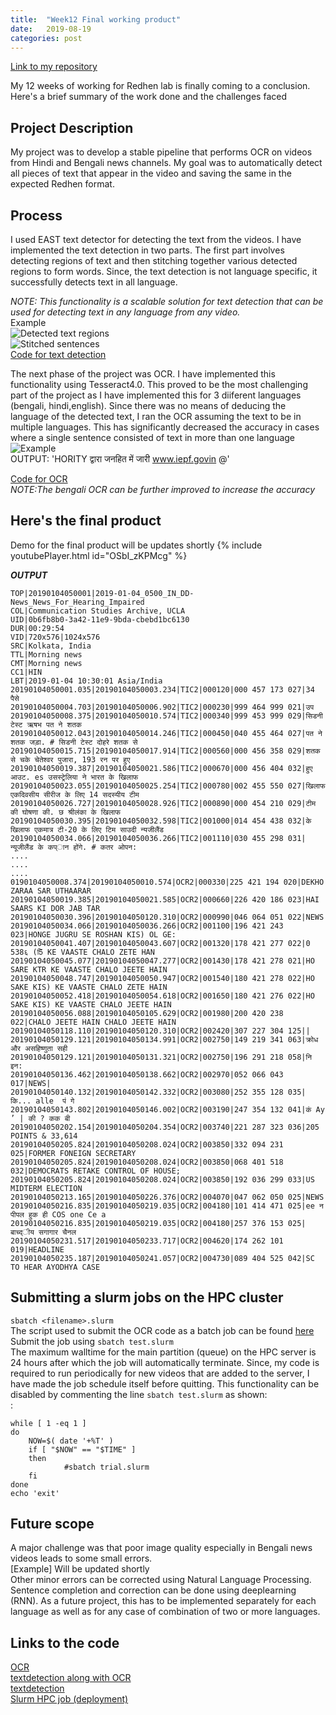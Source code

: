 ```yaml
---
title:  "Week12 Final working product"
date:   2019-08-19 
categories: post
---
```


[Link to my repository](https://www.github.com/Poulami-Sarkar/Bengali-Hindi-OCR)

My 12 weeks of working for Redhen lab is finally coming to a conclusion. Here's a brief summary of the work done and the challenges faced

## Project Description
My project was to develop a stable pipeline that performs OCR on videos from Hindi and Bengali news channels. My goal was to automatically detect all pieces of text that appear in the video and saving the same in the expected Redhen format.

## Process
I used EAST text detector for detecting the text from the videos. I have implemented the text detection in two parts. The first part involves detecting regions of text and then stitching together various detected regions to form words.
Since, the text detection is not language specific, it successfully detects text in all language. <br />

*NOTE: This functionality is a scalable solution for text detection that can be used for detecting text in any language from any video.* <br />
Example<br />
![Detected text regions](/blog/assets/article_images/7.png)<br />
![Stitched sentences](/blog/assets/article_images/6.png)<br />
[Code for text detection](https://github.com/Poulami-Sarkar/Bengali-Hindi-OCR/blob/master/textdetection_scalable.py)<br />

The next phase of the project was OCR. I have implemented this functionality using Tesseract4.0. This proved to be the most challenging part of the project as I have implemented this for 3 diiferent languages
(bengali, hindi,english). Since there was no means of deducing the language of the detected text, I ran the OCR assuming the text to be in multiple languages. This has significantly decreased the accuracy in cases where a single sentence consisted of text in more than one language <br />
![Example](/blog/assets/article_images/tick-220.jpg)<br />
OUTPUT: 'HORITY द्वारा जनहित में जारी www.iepf.govin @'<br />

[Code for OCR](https://github.com/Poulami-Sarkar/Bengali-Hindi-OCR/blob/master/scene.py)<br />
*NOTE:The bengali OCR can be further improved to increase the accuracy*

## Here's the final product
Demo for the final product will be updates shortly
{% include youtubePlayer.html id="OSbI_zKPMcg" %}

***OUTPUT***
```
TOP|20190104050001|2019-01-04_0500_IN_DD-News_News_For_Hearing_Impaired
COL|Communication Studies Archive, UCLA
UID|0b6fb8b0-3a42-11e9-9bda-cbebd1bc6130
DUR|00:29:54
VID|720x576|1024x576
SRC|Kolkata, India
TTL|Morning news
CMT|Morning news
CC1|HIN
LBT|2019-01-04 10:30:01 Asia/India
20190104050001.035|20190104050003.234|TIC2|000120|000 457 173 027|34 पैसे
20190104050004.703|20190104050006.902|TIC2|000230|999 464 999 021|उप
20190104050008.375|20190104050010.574|TIC2|000340|999 453 999 029|सिडनी टेस्ट ऋषभ पत ने शतक
20190104050012.043|20190104050014.246|TIC2|000450|040 455 464 027|पत ने शतक जड़ा. # सिडनी टेस्ट दोहरे शतक से
20190104050015.715|20190104050017.914|TIC2|000560|000 456 358 029|शतक से चके चेतेश्वर पुजारा, 193 रन पर हुए
20190104050019.387|20190104050021.586|TIC2|000670|000 456 404 032|हुए आउट. es उसस्ट्रेलिया ने भारत के खिलाफ
20190104050023.055|20190104050025.254|TIC2|000780|002 455 550 027|खिलाफ एकदिवसीय सीरीज के लिए 14 सदस्यीय टीम
20190104050026.727|20190104050028.926|TIC2|000890|000 454 210 029|टीम की घोषणा की. छ श्रीलंका के खिलाफ
20190104050030.395|20190104050032.598|TIC2|001000|014 454 438 032|के खिलाफ एकमात्र टी-20 के लिए टिम साउदी न्यजीलैंड
20190104050034.066|20190104050036.266|TIC2|001110|030 455 298 031|न्यूजीलैंड के कप्ान होंगे. # कतर ओपन:
....
....
....
0190104050008.374|20190104050010.574|OCR2|000330|225 421 194 020|DEKHO ZARAA SAR UTHAARAR
20190104050019.385|20190104050021.585|OCR2|000660|226 420 186 023|HAI SAARS KI DOR JAB TAR
20190104050030.396|20190104050120.310|OCR2|000990|046 064 051 022|NEWS
20190104050034.066|20190104050036.266|OCR2|001100|196 421 243 023|HONGE JUGRU SE ROSHAN KIS) OL GE:
20190104050041.407|20190104050043.607|OCR2|001320|178 421 277 022|0 538६ (5ि KE VAASTE CHALO ZETE HAN
20190104050045.077|20190104050047.277|OCR2|001430|178 421 278 021|HO SARE KTR KE VAASTE CHALO JEETE HAIN
20190104050048.747|20190104050050.947|OCR2|001540|180 421 278 022|HO SAKE KIS) KE VAASTE CHALO ZETE HAIN
20190104050052.418|20190104050054.618|OCR2|001650|180 421 276 022|HO SAKE KIS) KE VAASTE CHALO JEETE HAIN
20190104050056.088|20190104050105.629|OCR2|001980|200 420 238 022|CHALO JEETE HAIN CHALO JEETE HAIN
20190104050118.110|20190104050120.310|OCR2|002420|307 227 304 125||
20190104050129.121|20190104050134.991|OCR2|002750|149 219 341 063|क्रोध और असहिष्णुता सही
20190104050129.121|20190104050131.321|OCR2|002750|196 291 218 058|नि इन:
20190104050136.462|20190104050138.662|OCR2|002970|052 066 043 017|NEWS|
20190104050140.132|20190104050142.332|OCR2|003080|252 355 128 035|कि... alle  पं गे
20190104050143.802|20190104050146.002|OCR2|003190|247 354 132 041|कं Ay ’ | की ? कक बी
20190104050202.154|20190104050204.354|OCR2|003740|221 287 323 036|205 POINTS & 33,614
20190104050205.824|20190104050208.024|OCR2|003850|332 094 231 025|FORMER FONEIGN SECRETARY
20190104050205.824|20190104050208.024|OCR2|003850|068 401 518 032|DEMOCRATS RETAKE CONTROL OF HOUSE;
20190104050205.824|20190104050208.024|OCR2|003850|192 036 299 033|US MIDTERM ELECTION
20190104050213.165|20190104050226.376|OCR2|004070|047 062 050 025|NEWS
20190104050216.835|20190104050219.035|OCR2|004180|101 414 471 025|ee न पीपल हुक ही COS one Ce a
20190104050216.835|20190104050219.035|OCR2|004180|257 376 153 025|बाच्द्ीय सगागार चैनल
20190104050231.517|20190104050233.717|OCR2|004620|174 262 101 019|HEADLINE
20190104050235.187|20190104050241.057|OCR2|004730|089 404 525 042|SC TO HEAR AYODHYA CASE
```



## Submitting a slurm jobs on the HPC cluster
` sbatch <filename>.slurm `
<br />
The script used to submit the OCR code as a batch job can be found [here](https://github.com/Poulami-Sarkar/Bengali-Hindi-OCR/blob/master/test.slurm)<br />
Submit the job using ``` sbatch test.slurm ```
<br />
The maximum walltime for the main partition (queue) on the HPC server is 24 hours after which the job will automatically terminate. Since, my code is required to run periodically for new videos that are added to the server, I have made the job schedule itself before quitting. 
This functionality can be disabled by commenting the line 
``` sbatch test.slurm ```
as shown:<br />:
```shell
while [ 1 -eq 1 ]
do
	NOW=$( date '+%T' )
	if [ "$NOW" == "$TIME" ]
	then
        	#sbatch trial.slurm
	fi
done
echo 'exit'
```

## Future scope
A major challenge was that poor image quality especially in Bengali news videos leads to some small errors. <br />
[Example] Will be updated shortly <br />
Other minor errors can be corrected using Natural Language Processing. Sentence completion and correction can be done using deeplearning (RNN). As a future project, this has to be implemented separately for each language as well as for any case of combination of two or more languages.

## Links to the code
[OCR](https://github.com/Poulami-Sarkar/Bengali-Hindi-OCR/blob/master/scene.py)<br />
[textdetection along with OCR](https://github.com/Poulami-Sarkar/Bengali-Hindi-OCR/blob/master/textdetection.py)<br />
[textdetection](https://github.com/Poulami-Sarkar/Bengali-Hindi-OCR/blob/master/textdetection_scalable.py)<br />
[Slurm HPC job (deployment)](https://github.com/Poulami-Sarkar/Bengali-Hindi-OCR/blob/master/test.slurm)